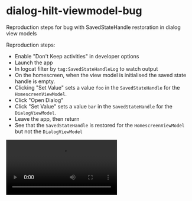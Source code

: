 # dialog-hilt-viewmodel-bug
Reproduction steps for bug with SavedStateHandle restoration in dialog view models

Reproduction steps:
- Enable "Don't Keep activities" in developer options
- Launch the app
- In logcat filter by `tag:SavedStateHandleLog` to watch output
- On the homescreen, when the view model is initialised the saved state handle is empty.
- Clicking "Set Value" sets a value `foo` in the `SavedStateHandle` for the `HomescreenViewModel`.
- Click "Open Dialog"
- Click "Set Value" sets a value `bar` in the `SavedStateHandle` for the `DialogViewModel`.
- Leave the app, then return
- See that the `SavedStateHandle` is restored for the `HomescreenViewModel` but not the `DialogViewModel`

<video src="https://github.com/LukeMannering/dialog-hilt-viewmodel-bug/assets/1769850/79c03721-ed96-499b-8f5b-04ce8a78cc78"/>

